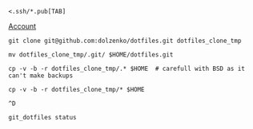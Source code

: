     <.ssh/*.pub[TAB]
    
[Account](https://github.com/account/)
    
    git clone git@github.com:dolzenko/dotfiles.git dotfiles_clone_tmp
    
    mv dotfiles_clone_tmp/.git/ $HOME/dotfiles.git
     
    cp -v -b -r dotfiles_clone_tmp/.* $HOME  # carefull with BSD as it can't make backups

    cp -v -b -r dotfiles_clone_tmp/* $HOME 
    
    ^D
    
    git_dotfiles status
